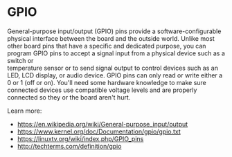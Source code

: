 # GPIO
General-purpose input/output (GPIO) pins provide a software-configurable 
physical interface between the board and the outside world. Unlike most other 
board pins that have a specific and dedicated purpose, you can program 
GPIO pins to accept a signal input from a physical device such as a switch or  
temperature sensor or to send signal output to control devices such as an LED, 
LCD display, or audio device.  GPIO pins can only read or write either a 0 or 1 
(off or on).  You'll need some hardware knowledge to make sure connected 
devices use compatible voltage levels and are properly connected so they or 
the board aren't hurt. 


Learn more:
*  https://en.wikipedia.org/wiki/General-purpose_input/output
*  https://www.kernel.org/doc/Documentation/gpio/gpio.txt
*  https://linuxtv.org/wiki/index.php/GPIO_pins
*  http://techterms.com/definition/gpio
